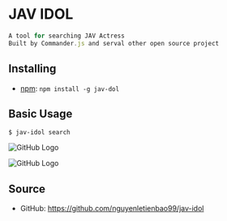 # JAV IDOL

```javascript
A tool for searching JAV Actress
Built by Commander.js and serval other open source project 
```

## Installing

* [npm](http://npmjs.com/): `npm install -g jav-dol`

## Basic Usage
```
$ jav-idol search
```
![GitHub Logo](https://scontent.fsgn9-1.fna.fbcdn.net/v/t1.15752-9/110321677_601942437390943_7583414321294172350_n.png?_nc_cat=100&_nc_sid=b96e70&_nc_ohc=AlqYP4XZFFsAX9QvO_3&_nc_oc=AQm7ryVZhxTls_PLcbS4JVDAcR7awYlhPvzubu3aS2DRK062-Nu5pI3tsISoa8gtF6E&_nc_ht=scontent.fsgn9-1.fna&oh=bf2410093aefdca6a884ac83b1262bd9&oe=5F404EFA)

![GitHub Logo](https://scontent.fsgn9-1.fna.fbcdn.net/v/t1.15752-9/109844016_733713747419755_26084670745476610_n.png?_nc_cat=105&_nc_sid=b96e70&_nc_ohc=QtjpZcLCZzEAX8ClgyA&_nc_ht=scontent.fsgn9-1.fna&oh=afdfd948bf37ffaa85d365186e7a0d41&oe=5F3FA13D)


## Source

* GitHub: <https://github.com/nguyenletienbao99/jav-idol>


